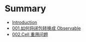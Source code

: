 # Summary

* [Introduction](README.md)
* [001.如何将闭包转换成 Observable](001-convert-closure-to-observable.md)
* [002.Cell 重用问题](002-cell-reuse.md)
